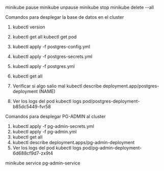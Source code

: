 minikube pause
minikube unpause
minikube stop
minikube delete --all

Comandos para desplegar la base de datos  en el cluster

1. kubectl version
2. kubectl get all
   kubectl get pod
3. kubectl apply -f postgres-config.yml
4. kubectl apply -f postgres-secrets.yml
5. kubectl apply -f postgres.yml
6. kubectl get all

7. Verificar si algo salio mal 
    kubectl describe deployment.app/postgres-deployment (NAME)
8. Ver los logs del pod
    kubectl logs pod/postgres-deployment-b85dc5449-fvr58

Comandos  para desplegar PG-ADMIN al cluster
1. kubectl apply -f pg-admin-secrets.yml
2. kubectl apply -f pg-admin.yml
3. kubectl get all
4. kubectl describe deployment.apps/pg-admin-deployment
5. Ver los logs del pod
    kubectl logs pod/pg-admin-deployment-6d688cf9d7-zx9t4

minikube service pg-admin-service
